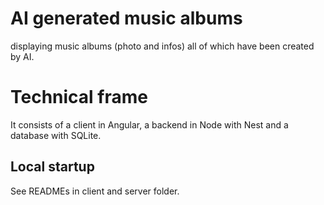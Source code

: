 # AI generated music albums
displaying music albums (photo and infos) all of which have been created by AI.

# Technical frame
It consists of a client in Angular, a backend in Node with Nest and a database with SQLite.

## Local startup
See READMEs in client and server folder.